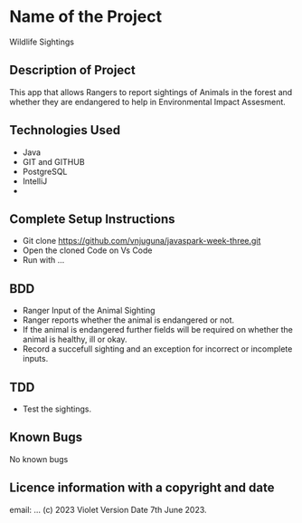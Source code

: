 # Name of the Project
Wildlife Sightings

## Description of Project
This app that allows Rangers to report sightings of Animals in the forest and whether they are endangered to help in Environmental Impact Assesment.
## Technologies Used
- Java
- GIT and GITHUB
- PostgreSQL
- IntelliJ
-
## Complete Setup Instructions
- Git clone https://github.com/vnjuguna/javaspark-week-three.git
- Open the cloned Code on Vs Code
- Run with ...
## BDD
- Ranger Input of the Animal Sighting
- Ranger reports whether the animal is endangered or not.
- If the animal is endangered further fields will be required on whether the animal is healthy, ill or okay.
- Record a succefull sighting and an exception for incorrect or incomplete inputs.
## TDD
- Test the sightings.
## Known Bugs
No known bugs
## Licence information with a copyright and date
email: ...
(c) 2023 Violet Version Date 7th June 2023.